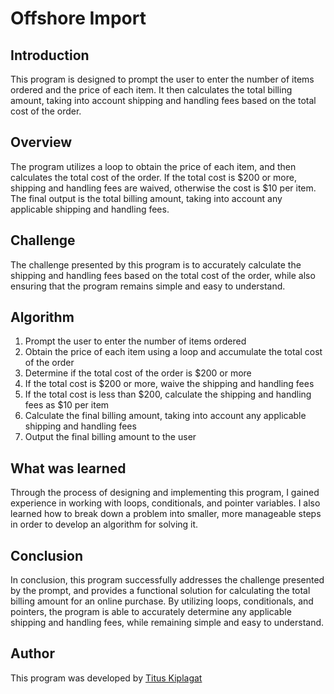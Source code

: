# Offshore Import
## Introduction
This program is designed to prompt the user to enter the number of items ordered and the price of each item. It then calculates the total billing amount, taking into account shipping and handling fees based on the total cost of the order.
## Overview 
The program utilizes a loop to obtain the price of each item, and then calculates the total cost of the order. If the total cost is $200 or more, shipping and handling fees are waived, otherwise the cost is $10 per item. The final output is the total billing amount, taking into account any applicable shipping and handling fees.
## Challenge 
The challenge presented by this program is to accurately calculate the shipping and handling fees based on the total cost of the order, while also ensuring that the program remains simple and easy to understand.
## Algorithm
1. Prompt the user to enter the number of items ordered
2. Obtain the price of each item using a loop and accumulate the total cost of the order
3. Determine if the total cost of the order is $200 or more
4. If the total cost is $200 or more, waive the shipping and handling fees
5. If the total cost is less than $200, calculate the shipping and handling fees as $10 per item
6. Calculate the final billing amount, taking into account any applicable shipping and handling fees
7. Output the final billing amount to the user
## What was learned
Through the process of designing and implementing this program, I gained experience in working with loops, conditionals, and pointer variables. I also learned how to break down a problem into smaller, more manageable steps in order to develop an algorithm for solving it.
## Conclusion
In conclusion, this program successfully addresses the challenge presented by the prompt, and provides a functional solution for calculating the total billing amount for an online purchase. By utilizing loops, conditionals, and pointers, the program is able to accurately determine any applicable shipping and handling fees, while remaining simple and easy to understand.
## Author 
This program was developed by [Titus Kiplagat](linkedin.com/in/titus-kiplagat-5146ba210/)